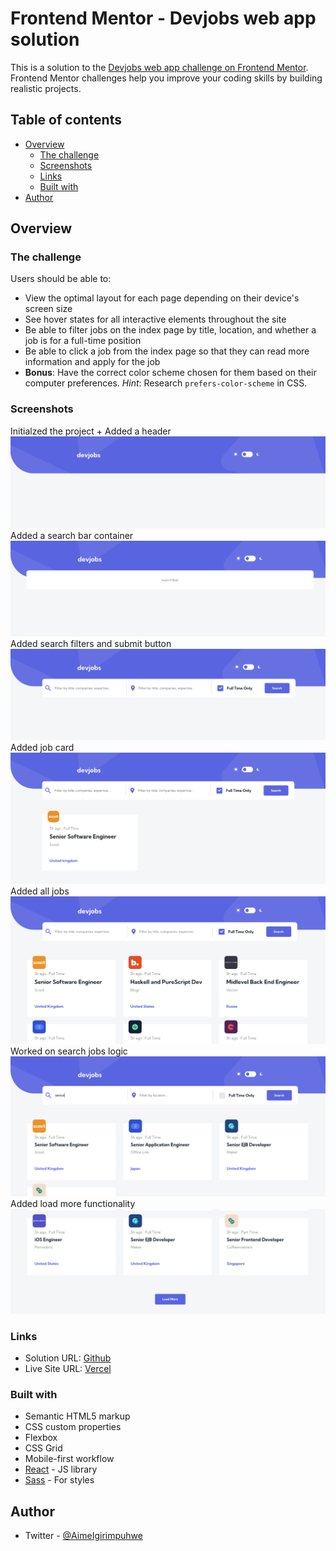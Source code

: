 # Frontend Mentor - Devjobs web app solution

This is a solution to the [Devjobs web app challenge on Frontend Mentor](https://www.frontendmentor.io/challenges/devjobs-web-app-HuvC_LP4l). Frontend Mentor challenges help you improve your coding skills by building realistic projects.

## Table of contents

- [Overview](#overview)
  - [The challenge](#the-challenge)
  - [Screenshots](#screenshots)
  - [Links](#links)
  - [Built with](#built-with)
- [Author](#author)
## Overview

### The challenge

Users should be able to:

- View the optimal layout for each page depending on their device's screen size
- See hover states for all interactive elements throughout the site
- Be able to filter jobs on the index page by title, location, and whether a job is for a full-time position
- Be able to click a job from the index page so that they can read more information and apply for the job
- **Bonus**: Have the correct color scheme chosen for them based on their computer preferences. _Hint_: Research `prefers-color-scheme` in CSS.

### Screenshots

Initialzed the project + Added a header ![](./screenshots/header.png)
Added a search bar container ![](./screenshots/added_searchbar.png)
Added search filters and submit button ![](./screenshots/filters.png)
Added job card ![](./screenshots/jobcard.png)
Added all jobs ![](./screenshots/jobs.png)
Worked on search jobs logic ![](./screenshots/jobs_search.png)
Added load more functionality ![](./screenshots/load_more.png)

### Links

- Solution URL: [Github ](https://github.com/igaimerca/devjobs-challenge)
- Live Site URL: [Vercel](https://devjobs-challenge.vercel.app)

### Built with

- Semantic HTML5 markup
- CSS custom properties
- Flexbox
- CSS Grid
- Mobile-first workflow
- [React](https://reactjs.org/) - JS library
- [Sass](https://sass-lang.com/) - For styles

## Author

- Twitter - [@AimeIgirimpuhwe](https://www.twitter.com/aimeigirimpuhwe)